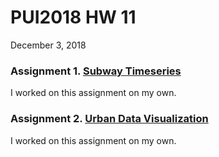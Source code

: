 # PUI2018 HW 11
December 3, 2018

### Assignment 1. [Subway Timeseries](https://github.com/zem232/PUI2018_zem232/blob/master/HW10_zem232/HW10_zem232_Part1_LRTest.ipynb) 
I worked on this assignment on my own.


### Assignment 2. [Urban Data Visualization](https://github.com/zem232/PUI2018_zem232/blob/master/HW10_zem232/HW10_zem232_BldgNRG.ipynb)
I worked on this assignment on my own.

